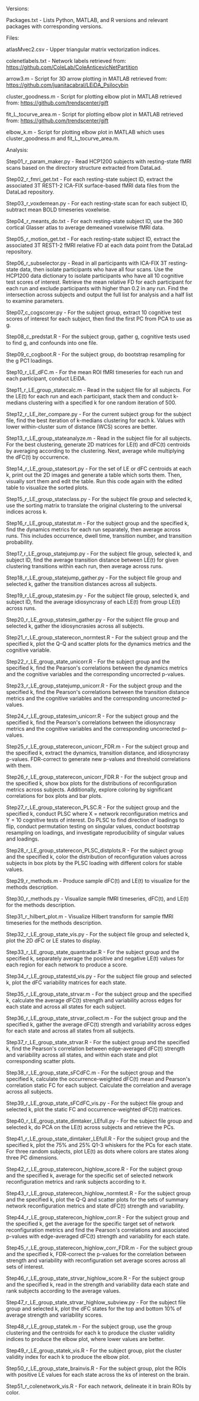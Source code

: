Versions:

Packages.txt - Lists Python, MATLAB, and R versions and relevant packages with corresponding versions.



Files:

atlasMvec2.csv - Upper triangular matrix vectorization indices.

colenetlabels.txt - Network labels retrieved from: https://github.com/ColeLab/ColeAnticevicNetPartition

arrow3.m - Script for 3D arrow plotting in MATLAB retrieved from: https://github.com/juanitacabral/LEiDA_Psilocybin

cluster_goodness.m - Script for plotting elbow plot in MATLAB retrieved from: https://github.com/trendscenter/gift

fit_L_tocurve_area.m - Script for plotting elbow plot in MATLAB retrieved from: https://github.com/trendscenter/gift

elbow_k.m - Script for plotting elbow plot in MATLAB which uses cluster_goodness.m and fit_L_tocurve_area.m.



Analysis:

Step01_r_param_maker.py - Read HCP1200 subjects with resting-state fMRI scans based on the directory structure extracted from DataLad.

Step02_r_fmri_get.txt - For each resting-state subject ID, extract the associated 3T REST1-2 ICA-FIX surface-based fMRI data files from the DataLad repository.

Step03_r_voxdemean.py - For each resting-state scan for each subject ID, subtract mean BOLD timeseries voxelwise.

Step04_r_meants_do.txt - For each resting-state subject ID, use the 360 cortical Glasser atlas to average demeaned voxelwise fMRI data.

Step05_r_motion_get.txt - For each resting-state subject ID, extract the associated 3T REST1-2 fMRI relative FD at each data point from the DataLad repository.

Step06_r_subselector.py - Read in all participants with ICA-FIX 3T resting-state data, then isolate participants who have all four scans. Use the HCP1200 data dictionary to isolate participants who have all 10 cognitive test scores of interest. Retrieve the mean relative FD for each participant for each run and exclude participants with higher than 0.2 in any run. Find the intersection across subjects and output the full list for analysis and a half list to examine parameters.

Step07_c_cogscorer.py - For the subject group, extract 10 cognitive test scores of interest for each subject, then find the first PC from PCA to use as g.

Step08_c_predstat.R - For the subject group, gather g, cognitive tests used to find g, and confounds into one file.

Step09_c_cogboot.R - For the subject group, do bootstrap resampling for the g PC1 loadings.

Step10_r_LE_dFC.m - For the mean ROI fMRI timeseries for each run and each participant, conduct LEiDA.

Step11_r_LE_group_statecalc.m - Read in the subject file for all subjects. For the LE(t) for each run and each participant, stack them and conduct k-medians clustering with a specified k for one random iteration of 500. 

Step12_r_LE_iter_compare.py - For the current subject group for the subject file, find the best iteration of k-medians clustering for each k. Values with lower within-cluster sum of distance (WCS) scores are better.

Step13_r_LE_group_stateanalyze.m - Read in the subject file for all subjects. For the best clustering, generate 2D matrices for LE(t) and dFC(t) centroids by averaging according to the clustering. Next, average while multiplying the dFC(t) by occurrence.

Step14_r_LE_group_statesort.py - For the set of LE or dFC centroids at each k, print out the 2D images and generate a table which sorts them. Then, visually sort them and edit the table. Run this code again with the edited table to visualize the sorted plots.

Step15_r_LE_group_stateclass.py - For the subject file group and selected k, use the sorting matrix to translate the original clustering to the universal indices across k.

Step16_r_LE_group_statestat.m - For the subject group and the specified k, find the dynamics metrics for  each run separately, then average across runs. This includes occurrence, dwell time, transition number, and transition probability.

Step17_r_LE_group_statejump.py - For the subject file group, selected k, and subject ID, find the average transition distance between LE(t) for given clustering transitions within each run, then average across runs.

Step18_r_LE_group_statejump_gather.py - For the subject file group and selected k, gather the transition distances across all subjects.

Step19_r_LE_group_statesim.py - For the subject file group, selected k, and subject ID, find the average idiosyncrasy of each LE(t) from group LE(t) across runs.

Step20_r_LE_group_statesim_gather.py - For the subject file group and selected k, gather the idiosyncrasies across all subjects.

Step21_r_LE_group_staterecon_normtest.R - For the subject group and the specified k, plot the Q-Q and scatter plots for the dynamics metrics and the cognitive variable.

Step22_r_LE_group_state_unicorr.R - For the subject group and the specified k, find the Pearson's correlations between the dynamics metrics and the cognitive variables and the corresponding uncorrected p-values.

Step23_r_LE_group_statejump_unicorr.R - For the subject group and the specified k, find the Pearson's correlations between the transition distance metrics and the cognitive variables and the corresponding uncorrected p-values.

Step24_r_LE_group_statesim_unicorr.R - For the subject group and the specified k, find the Pearson's correlations between the idiosyncrasy metrics and the cognitive variables and the corresponding uncorrected p-values.

Step25_r_LE_group_staterecon_unicorr_FDR.m - For the subject group and the specified k, extract the dynamics, transition distance, and idiosyncrasy p-values. FDR-correct to generate new p-values and threshold correlations with them.

Step26_r_LE_group_staterecon_unicorr_FDR.R - For the subject group and the specified k, show box plots for the distributions of reconfiguration metrics across subjects. Additionally, explore coloring by significant correlations for box plots and bar plots.

Step27_r_LE_group_staterecon_PLSC.R - For the subject group and the specified k, conduct PLSC where X = network reconfiguration metrics and Y = 10 cognitive tests of interest. Do PLSC to find direction of loadings to flip, conduct permutation testing on singular values, conduct bootstrap resampling on loadings, and investigate reproducibility of singular values and loadings.

Step28_r_LE_group_staterecon_PLSC_distplots.R - For the subject group and the specified k, color the distribution of reconfiguration values across subjects in box plots by the PLSC loading with different colors for stable values. 

Step29_r_methods.m - Produce sample dFC(t) and LE(t) to visualize for the methods description.

Step30_r_methods.py - Visualize sample fMRI timeseries, dFC(t), and LE(t) for the methods description.

Step31_r_hilbert_plot.m - Visualize Hilbert transform for sample fMRI timeseries for the methods description.

Step32_r_LE_group_state_vis.py - For the subject file group and selected k, plot the 2D dFC or LE states to display.

Step33_r_LE_group_state_quantradar.R - For the subject group and the specified k, separately average the positive and negative LE(t) values for each region for each network to produce a score.

Step34_r_LE_group_statestd_vis.py - For the subject file group and selected k, plot the dFC variability matrices for each state.

Step35_r_LE_group_state_strvar.m - For the subject group and the specified k, calculate the average dFC(t) strength and variability across edges for each state and across all states for each subject.

Step36_r_LE_group_state_strvar_collect.m - For the subject group and the specified k, gather the average dFC(t) strength and variability across edges for each state and across all states from all subjects.

Step37_r_LE_group_state_strvar.R - For the subject group and the specified k, find the Pearson's correlation between edge-averaged dFC(t) strength and variability across all states, and within each state and plot corresponding scatter plots.

Step38_r_LE_group_state_sFCdFC.m - For the subject group and the specified k, calculate the occurrence-weighted dFC(t) mean and Pearson's correlation static FC for each subject. Calculate the correlation and average across all subjects.

Step39_r_LE_group_state_sFCdFC_vis.py - For the subject file group and selected k, plot the static FC and occurrence-weighted dFC(t) matrices.

Step40_r_LE_group_state_dimtaker_LEfull.py - For the subject file group and selected k, do PCA on the LE(t) across subjects and retrieve the PCs.

Step41_r_LE_group_state_dimtaker_LEfull.R - For the subject group and the specified k, plot the 75% and 25% Q1-3 whiskers for the PCs for each state. For three random subjects, plot LE(t) as dots where colors are states along three PC dimensions.

Step42_r_LE_group_staterecon_highlow_score.R - For the subject group and the specified k, average for the specific set of selected network reconfiguration metrics and rank subjects according to it.

Step43_r_LE_group_staterecon_highlow_normtest.R - For the subject group and the specified k, plot the Q-Q and scatter plots for the sets of summary network reconfiguration metrics and state dFC(t) strength and variability.

Step44_r_LE_group_staterecon_highlow_corr.R - For the subject group and the specified k, get the average for the specific target set of network reconfiguration metrics and find the Pearson's correlations and associated p-values with edge-averaged dFC(t) strength and variability for each state. 

Step45_r_LE_group_staterecon_highlow_corr_FDR.m - For the subject group and the specified k, FDR-correct the p-values for the correlation between strength and variability with reconfiguration set average scores across all sets of interest.

Step46_r_LE_group_state_strvar_highlow_score.R - For the subject group and the specified k, read in the strength and variability data each state and rank subjects according to the average values.

Step47_r_LE_group_state_strvar_highlow_subview.py - For the subject file group and selected k, plot the dFC states for the top and bottom 10% of average strength and variability scores.

Step48_r_LE_group_statek.m - For the subject group, use the group clustering and the centroids for each k to produce the cluster validity indices to produce the elbow plot, where lower values are better.

Step49_r_LE_group_statek_vis.R - For the subject group, plot the cluster validity index for each k to produce the elbow plot.

Step50_r_LE_group_state_brainvis.R - For the subject group, plot the ROIs with positive LE values for each state across the ks of interest on the brain.

Step51_r_colenetwork_vis.R - For each network, delineate it in brain ROIs by color.

